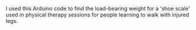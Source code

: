 I used this Arduino code to find the load-bearing weight for a 'shoe scale' used in physical therapy sessions for people learning to walk with injured legs.
